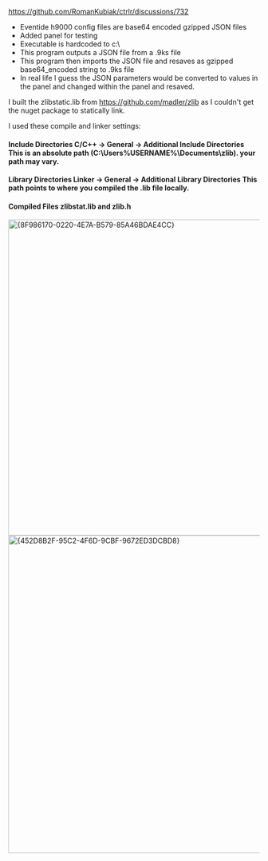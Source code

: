 

https://github.com/RomanKubiak/ctrlr/discussions/732

- Eventide h9000 config files are base64 encoded gzipped JSON files
- Added panel for testing
- Executable is hardcoded to c:\
- This program outputs a JSON file from a .9ks file 
- This program then imports the JSON file and resaves as gzipped base64_encoded string to .9ks file
- In real life I guess the JSON parameters would be converted to values in the panel and changed within the panel and resaved.

I built the zlibstatic.lib from https://github.com/madler/zlib as I couldn't get the nuget package to statically link.

I used these compile and linker settings:


#### Include Directories	C/C++ → General → Additional Include Directories	This is an absolute path (C:\Users\%USERNAME%\Documents\zlib). your path may vary.

#### Library Directories	Linker → General → Additional Library Directories	This path points to where you compiled the .lib file locally.

#### Compiled Files	zlibstat.lib and zlib.h	

<img width="919" height="632" alt="{8F986170-0220-4E7A-B579-85A46BDAE4CC}" src="https://github.com/user-attachments/assets/1321b551-4d00-4bf7-8dba-4d85923754fe" />

<img width="923" height="636" alt="{452D8B2F-95C2-4F6D-9CBF-9672ED3DCBD8}" src="https://github.com/user-attachments/assets/d7e1b86d-802c-4007-9d5f-691c02297ad4" />

